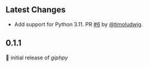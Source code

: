 
## Latest Changes

* Add support for Python 3.11. PR [#6](https://github.com/zschumacher/giphpy/pull/6) by [@timoludwig](https://github.com/timoludwig).

## 0.1.1
:rocket: initial release of *giphpy*

